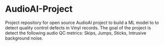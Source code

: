 # AudioAI-Project
Project repository for open source AudioAI project to build a ML model to to detect quality control defects in Vinyl records. The goal of the project is detect the following audio QC metrics: Skips, Jumps, Sticks, Intrusive background noise.
